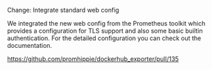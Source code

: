 Change: Integrate standard web config

We integrated the new web config from the Prometheus toolkit which provides a
configuration for TLS support and also some basic builtin authentication. For
the detailed configuration you can check out the documentation.

https://github.com/promhippie/dockerhub_exporter/pull/135
